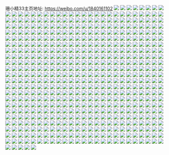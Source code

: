 珊小精33主页地址: https://weibo.com/u/1840161102 
![](https://wx4.sinaimg.cn/mw2000/6daea14ely1h9lmpxzzhcj22c0340e83.jpg) 
![](https://wx4.sinaimg.cn/mw2000/6daea14ely1h9lmq3049uj20mi0iq0zd.jpg) 
![](https://wx4.sinaimg.cn/mw2000/6daea14ely1h9krur4hxpj22c0340hdu.jpg) 
![](https://wx4.sinaimg.cn/mw2000/6daea14ely1h9krus3mm2j20tm0az0uv.jpg) 
![](https://wx4.sinaimg.cn/mw2000/6daea14ely1h9krurte8hj20wi0widok.jpg) 
![](https://wx4.sinaimg.cn/mw2000/6daea14ely1h9kqurxnwxj20sg0xw0ww.jpg) 
![](https://wx4.sinaimg.cn/mw2000/6daea14ely1h9kquspzgcj20ug0sg7bl.jpg) 
![](https://wx4.sinaimg.cn/mw2000/6daea14ely1h9jl9yco91j20r010ltfk.jpg) 
![](https://wx4.sinaimg.cn/mw2000/6daea14ely1h9jl9xtpacj22hv2x41ky.jpg) 
![](https://wx4.sinaimg.cn/mw2000/6daea14ely1h9jl9z4r73j20wg1j01i2.jpg) 
![](https://wx4.sinaimg.cn/mw2000/6daea14ely1h9hyoszaz8j23403407wn.jpg) 
![](https://wx4.sinaimg.cn/mw2000/6daea14ely1h9hyotz9zyj21qy2by7wh.jpg) 
![](https://wx4.sinaimg.cn/mw2000/6daea14ely1h9hyouz7mmj22bz2bzhdu.jpg) 
![](https://wx4.sinaimg.cn/mw2000/6daea14ely1h9hyow624vj22c4340x6p.jpg) 
![](https://wx4.sinaimg.cn/mw2000/6daea14ely1h9f3z15c0zj2190280kjl.jpg) 
![](https://wx4.sinaimg.cn/mw2000/6daea14ely1h9f3yzbordj21o0280u0x.jpg) 
![](https://wx4.sinaimg.cn/mw2000/6daea14ely1h9f3z3zdtmj20o113x7cb.jpg) 
![](https://wx4.sinaimg.cn/mw2000/6daea14ely1h9f3zkim0qj21t12dvx6q.jpg) 
![](https://wx4.sinaimg.cn/mw2000/6daea14ely1h9f41aozbrj20u00qm7lb.jpg) 
![](https://wx4.sinaimg.cn/mw2000/6daea14ely1h9f3zb494vj22lv35su0y.jpg) 
![](https://wx4.sinaimg.cn/mw2000/6daea14ely1h9f436lf55j22801nzx6p.jpg) 
![](https://wx4.sinaimg.cn/mw2000/6daea14ely1h9f411g8ogj21o11minpd.jpg) 
![](https://wx4.sinaimg.cn/mw2000/6daea14ely1h9f433l4u4j22c0340hdw.jpg) 
![](https://wx4.sinaimg.cn/mw2000/6daea14ely1h9f3z8wylej212v1oa4qp.jpg) 
![](https://wx4.sinaimg.cn/mw2000/6daea14ely1h9f3zi7ugjj21o02tz7wj.jpg) 
![](https://wx4.sinaimg.cn/mw2000/6daea14ely1h9f3z7ul54j21hb280e82.jpg) 
![](https://wx4.sinaimg.cn/mw2000/6daea14ely1h9f3z2fz3mj216h20aqv5.jpg) 
![](https://wx4.sinaimg.cn/mw2000/6daea14ely1h9f3zftbv0j21o02vl1kz.jpg) 
![](https://wx4.sinaimg.cn/mw2000/6daea14ely1h9f3z338snj219024ab29.jpg) 
![](https://wx4.sinaimg.cn/mw2000/6daea14ely1h9f3zd70cyj21o42o41ky.jpg) 
![](https://wx4.sinaimg.cn/mw2000/6daea14ely1h9f3z640vpj21o0280b2b.jpg) 
![](https://wx4.sinaimg.cn/mw2000/6daea14ely1h9f416yzqrj219025jx6p.jpg) 
![](https://wx4.sinaimg.cn/mw2000/6daea14ely1h9dj3a2fefj20mi0js786.jpg) 
![](https://wx4.sinaimg.cn/mw2000/6daea14ely1h9al5rbzbgj20qj1gzn0z.jpg) 
![](https://wx4.sinaimg.cn/mw2000/6daea14ely1h9ae49v5x9j20mi0myqap.jpg) 
![](https://wx4.sinaimg.cn/mw2000/6daea14ely1h9ae4d31cqj21vd2ddu0x.jpg) 
![](https://wx4.sinaimg.cn/mw2000/6daea14ely1h99g7npwffj20us0x679u.jpg) 
![](https://wx4.sinaimg.cn/mw2000/6daea14ely1h99fb1gux6j20u013h407.jpg) 
![](https://wx4.sinaimg.cn/mw2000/6daea14ely1h972bjtp7gj21df0vqai3.jpg) 
![](https://wx4.sinaimg.cn/mw2000/6daea14ely1h972bjhfs6j20mi0rg7b2.jpg) 
![](https://wx4.sinaimg.cn/mw2000/6daea14ely1h95zj7j95vj20s10nj482.jpg) 
![](https://wx4.sinaimg.cn/mw2000/6daea14ely1h95zjgi5rjj20pw0fhjux.jpg) 
![](https://wx4.sinaimg.cn/mw2000/6daea14ely1h95zjflzevj22c01sl1ky.jpg) 
![](https://wx4.sinaimg.cn/mw2000/6daea14ely1h95zj6h6b9j20s212ddtg.jpg) 
![](https://wx4.sinaimg.cn/mw2000/6daea14ely1h95zjbvfnej20wi1ycb2a.jpg) 
![](https://wx4.sinaimg.cn/mw2000/6daea14ely1h95zj76oi0j20rz1414a3.jpg) 
![](https://wx4.sinaimg.cn/mw2000/6daea14ely1h95zj5vkjnj22bz30tqv6.jpg) 
![](https://wx4.sinaimg.cn/mw2000/6daea14ely1h95zj4h1r4j22bw2h5kjm.jpg) 
![](https://wx4.sinaimg.cn/mw2000/6daea14ely1h95zj3832oj22c0340b2a.jpg) 
![](https://wx4.sinaimg.cn/mw2000/6daea14ely1h95zj1rr61j22by2gqnpe.jpg) 
![](https://wx4.sinaimg.cn/mw2000/6daea14ely1h95zj7wmgwj20wi0nqwll.jpg) 
![](https://wx4.sinaimg.cn/mw2000/6daea14ely1h95zj6uumhj20rl0ph0yo.jpg) 
![](https://wx4.sinaimg.cn/mw2000/6daea14ely1h95zj8ewhhj20wi0nbjzp.jpg) 
![](https://wx4.sinaimg.cn/mw2000/6daea14ely1h95w4jc2rhj20mi0u0wgt.jpg) 
![](https://wx4.sinaimg.cn/mw2000/6daea14ely1h95o3058upj20nr128qb6.jpg) 
![](https://wx4.sinaimg.cn/mw2000/6daea14ely1h95o3aprxij2340340x6r.jpg) 
![](https://wx4.sinaimg.cn/mw2000/6daea14ely1h95o32wmlmj22562xpx6p.jpg) 
![](https://wx4.sinaimg.cn/mw2000/6daea14ely1h95o3203cnj20j50ywgsh.jpg) 
![](https://wx4.sinaimg.cn/mw2000/6daea14ely1h95o348bjzj21sc2dsnpe.jpg) 
![](https://wx4.sinaimg.cn/mw2000/6daea14ely1h95o3hhn9bj22c02r4kjo.jpg) 
![](https://wx4.sinaimg.cn/mw2000/6daea14ely1h94vjenejej21nz280qv7.jpg) 
![](https://wx4.sinaimg.cn/mw2000/6daea14ely1h94vk37qzoj22bz2nqkjm.jpg) 
![](https://wx4.sinaimg.cn/mw2000/6daea14ely1h94voe1he3j21i51wtqv5.jpg) 
![](https://wx4.sinaimg.cn/mw2000/6daea14ely1h94vk20dn6j21nz1nie82.jpg) 
![](https://wx4.sinaimg.cn/mw2000/6daea14ely1h94vjlmpcbj21922801ky.jpg) 
![](https://wx4.sinaimg.cn/mw2000/6daea14ely1h94vmlqsqxj21ke26zu0x.jpg) 
![](https://wx4.sinaimg.cn/mw2000/6daea14ely1h94vjjd30wj21922807wi.jpg) 
![](https://wx4.sinaimg.cn/mw2000/6daea14ely1h94vj8v2efj21nz280npd.jpg) 
![](https://wx4.sinaimg.cn/mw2000/6daea14ely1h94vjgya5mj21nz280u0x.jpg) 
![](https://wx4.sinaimg.cn/mw2000/6daea14ely1h94vjwczlrj21nz280hdu.jpg) 
![](https://wx4.sinaimg.cn/mw2000/6daea14ely1h94vjt6nzyj21nq1nnu0x.jpg) 
![](https://wx4.sinaimg.cn/mw2000/6daea14ely1h94vjqkh9kj21nz280hdt.jpg) 
![](https://wx4.sinaimg.cn/mw2000/6daea14ely1h94vjyx0dxj21py1mnhdt.jpg) 
![](https://wx4.sinaimg.cn/mw2000/6daea14ely1h94t7h5h8aj22c03407wi.jpg) 
![](https://wx4.sinaimg.cn/mw2000/6daea14ely1h94t7fyr73j22c0340qv6.jpg) 
![](https://wx4.sinaimg.cn/mw2000/6daea14ely1h93rjpucdoj20mi0l6460.jpg) 
![](https://wx4.sinaimg.cn/mw2000/6daea14ely1h91ef5uascj20wi1ycn2x.jpg) 
![](https://wx4.sinaimg.cn/mw2000/6daea14ely1h8zimjblu7j22f42fwb2a.jpg) 
![](https://wx4.sinaimg.cn/mw2000/6daea14ely1h8wdhnp9lwj2280192kjl.jpg) 
![](https://wx4.sinaimg.cn/mw2000/6daea14ely1h8twp2auhnj22c0340kjn.jpg) 
![](https://wx4.sinaimg.cn/mw2000/6daea14ely1h8qy4whdauj21931o5b0j.jpg) 
![](https://wx4.sinaimg.cn/mw2000/6daea14ely1h8qy4ys5m0j21ev1mb1kx.jpg) 
![](https://wx4.sinaimg.cn/mw2000/6daea14ely1h8qy4txxwfj21kl1wt1kg.jpg) 
![](https://wx4.sinaimg.cn/mw2000/6daea14ely1h8qy4sspzyj22dc2ovkjo.jpg) 
![](https://wx4.sinaimg.cn/mw2000/6daea14ely1h8pwge9261j2280192x6p.jpg) 
![](https://wx4.sinaimg.cn/mw2000/6daea14ely1h8pwgfbe8wj21uq2s94qq.jpg) 
![](https://wx4.sinaimg.cn/mw2000/6daea14ely1h8pwgg4oewj22bz2j17wi.jpg) 
![](https://wx4.sinaimg.cn/mw2000/6daea14ely1h8pwgccwauj22bz2wn7wi.jpg) 
![](https://wx4.sinaimg.cn/mw2000/6daea14ely1h8poaz88mfj2192209hdt.jpg) 
![](https://wx4.sinaimg.cn/mw2000/6daea14ely1h8pob1j4csj2280192kjl.jpg) 
![](https://wx4.sinaimg.cn/mw2000/6daea14ely1h8pob4400tj2280192npd.jpg) 
![](https://wx4.sinaimg.cn/mw2000/6daea14ely1h8olhh1r4uj20wi1yctvx.jpg) 
![](https://wx4.sinaimg.cn/mw2000/6daea14ely1h8nd3ie7ypj2340340b2c.jpg) 
![](https://wx4.sinaimg.cn/mw2000/6daea14ely1h8nd3jruehj22u635skjn.jpg) 
![](https://wx4.sinaimg.cn/mw2000/6daea14ely1h8nd3j3cmsj2154154nmt.jpg) 
![](https://wx4.sinaimg.cn/mw2000/6daea14ely1h8nd3hdpxij21h72804qq.jpg) 
![](https://wx4.sinaimg.cn/mw2000/6daea14ely1h8kraqlg54j20mi0mojuy.jpg) 
![](https://wx4.sinaimg.cn/mw2000/6daea14ely1h8kle12qc5j20v911paom.jpg) 
![](https://wx4.sinaimg.cn/mw2000/6daea14ely1h8ifkmny9cj20f00qomz8.jpg) 
![](https://wx4.sinaimg.cn/mw2000/6daea14ely1h8iexzt471j2192280qv5.jpg) 
![](https://wx4.sinaimg.cn/mw2000/6daea14ely1h8iey26eggj20tu0ua439.jpg) 
![](https://wx4.sinaimg.cn/mw2000/6daea14ely1h8gh6erjkrj218g0jztfm.jpg) 
![](https://wx4.sinaimg.cn/mw2000/6daea14ely1h8fcgf5r4yj20u01sxtf2.jpg) 
![](https://wx4.sinaimg.cn/mw2000/6daea14ely1h8eri97vgqj213u0tuaik.jpg) 
![](https://wx4.sinaimg.cn/mw2000/6daea14ely1h8aqemcgvoj20ly12udoh.jpg) 
![](https://wx4.sinaimg.cn/mw2000/6daea14ely1h8af1dhk6aj22b232tqv8.jpg) 
![](https://wx4.sinaimg.cn/mw2000/6daea14ely1h89dljlxcdj2192280kjl.jpg) 
![](https://wx4.sinaimg.cn/mw2000/6daea14ely1h89dlg7fc2j21s035s1l0.jpg) 
![](https://wx4.sinaimg.cn/mw2000/6daea14ely1h89dmoj9klj20u01h816r.jpg) 
![](https://wx4.sinaimg.cn/mw2000/6daea14ely1h885jhuvm7j20mi0u00wn.jpg) 
![](https://wx4.sinaimg.cn/mw2000/6daea14ely1h885jvelvpj20kf0kjwgk.jpg) 
![](https://wx4.sinaimg.cn/mw2000/6daea14ely1h872nvsbptj20wi1ycto8.jpg) 
![](https://wx4.sinaimg.cn/mw2000/6daea14ely1h83rlhn56xj20wi17jq8w.jpg) 
![](https://wx4.sinaimg.cn/mw2000/6daea14ely1h82iveth72j21400min5a.jpg) 
![](https://wx4.sinaimg.cn/mw2000/6daea14ely1h82addvgh4j20np181jyt.jpg) 
![](https://wx4.sinaimg.cn/mw2000/6daea14ely1h82ad8mcd6j20os17g10k.jpg) 
![](https://wx4.sinaimg.cn/mw2000/6daea14ely1h82adfr4ygj20o417en4r.jpg) 
![](https://wx4.sinaimg.cn/mw2000/6daea14ely1h82ado3u5gj20nz17oqaw.jpg) 
![](https://wx4.sinaimg.cn/mw2000/6daea14ely1h7y3cctjldj20rb0rb0te.jpg) 
![](https://wx4.sinaimg.cn/mw2000/6daea14ely1h7y3cf2epdj20wc0wc0t7.jpg) 
![](https://wx4.sinaimg.cn/mw2000/6daea14ely1h7y3ccnkp3j20u00u03yk.jpg) 
![](https://wx4.sinaimg.cn/mw2000/6daea14ely1h7vrq36y12j21ez1i61kx.jpg) 
![](https://wx4.sinaimg.cn/mw2000/6daea14ely1h7vrq3gbk4j20zg1bagrm.jpg) 
![](https://wx4.sinaimg.cn/mw2000/6daea14ely1h7vrps97glj22c0340nph.jpg) 
![](https://wx4.sinaimg.cn/mw2000/6daea14ely1h7vrpuur28j22c02xj4qt.jpg) 
![](https://wx4.sinaimg.cn/mw2000/6daea14ely1h7vrpwb8b5j22c03404qs.jpg) 
![](https://wx4.sinaimg.cn/mw2000/6daea14ely1h7vrpxl19jj20xm135b29.jpg) 
![](https://wx4.sinaimg.cn/mw2000/6daea14ely1h7vrpyded0j233t33thdu.jpg) 
![](https://wx4.sinaimg.cn/mw2000/6daea14ely1h7vrpqoj4pj22c0340npe.jpg) 
![](https://wx4.sinaimg.cn/mw2000/6daea14ely1h7vrq0kto0j2280192npd.jpg) 
![](https://wx4.sinaimg.cn/mw2000/6daea14ely1h7vrq1jovoj2280192kjl.jpg) 
![](https://wx4.sinaimg.cn/mw2000/6daea14ely1h7vrq2oeyrj2280192kjl.jpg) 
![](https://wx4.sinaimg.cn/mw2000/6daea14ely1h7tgl86t98j20mu0mugu3.jpg) 
![](https://wx4.sinaimg.cn/mw2000/6daea14ely1h7tgloqd8zj20mi0r9jw1.jpg) 
![](https://wx4.sinaimg.cn/mw2000/6daea14ely1h7tgmtm0a4j20pc191n4t.jpg) 
![](https://wx4.sinaimg.cn/mw2000/6daea14ely1h7tgl9je5qj22tv2c0u0y.jpg) 
![](https://wx4.sinaimg.cn/mw2000/6daea14ely1h7tgl72t5zj22c020se82.jpg) 
![](https://wx4.sinaimg.cn/mw2000/6daea14ely1h7tglb3vokj22c02m87wj.jpg) 
![](https://wx4.sinaimg.cn/mw2000/6daea14ely1h7s003k3pqj20u00s6guv.jpg) 
![](https://wx4.sinaimg.cn/mw2000/6daea14ely1h7qv4ml2ncj20op187gx2.jpg) 
![](https://wx4.sinaimg.cn/mw2000/6daea14ely1h7qv4o3wp9j20nx181n9a.jpg) 
![](https://wx4.sinaimg.cn/mw2000/6daea14ely1h7qv4ppjyej20ol17zk5v.jpg) 
![](https://wx4.sinaimg.cn/mw2000/6daea14ely1h7qv4qxrjij20nz17sakj.jpg) 
![](https://wx4.sinaimg.cn/mw2000/6daea14ely1h7qko9rrauj20u00ibt9b.jpg) 
![](https://wx4.sinaimg.cn/mw2000/6daea14ely1h7ood9jl4ej236c36cb2f.jpg) 
![](https://wx4.sinaimg.cn/mw2000/6daea14ely1h7oodh02yhj21o22yokjn.jpg) 
![](https://wx4.sinaimg.cn/mw2000/6daea14ely1h7ooddmqwbj21ni36cx6t.jpg) 
![](https://wx4.sinaimg.cn/mw2000/6daea14ely1h7oodxu675j22c02c2qv7.jpg) 
![](https://wx4.sinaimg.cn/mw2000/6daea14ely1h7oodynx22j20pg0tw4qp.jpg) 
![](https://wx4.sinaimg.cn/mw2000/6daea14ely1h7oodk5piaj22c0340qv7.jpg) 
![](https://wx4.sinaimg.cn/mw2000/6daea14ely1h7oodoqjqfj21hw36cx6q.jpg) 
![](https://wx4.sinaimg.cn/mw2000/6daea14ely1h7oodwb59cj22c0340hdv.jpg) 
![](https://wx4.sinaimg.cn/mw2000/6daea14ely1h7oods7r2uj21nd2mo4qt.jpg) 
![](https://wx4.sinaimg.cn/mw2000/6daea14ely1h7oodtalc5j20wi1b27wh.jpg) 
![](https://wx4.sinaimg.cn/mw2000/6daea14ely1h7ooctcwlyj21o22yohdv.jpg) 
![](https://wx4.sinaimg.cn/mw2000/6daea14ely1h7ooctu3fnj21ii1uj4h1.jpg) 
![](https://wx4.sinaimg.cn/mw2000/6daea14ely1h7ood4dli0j22bz33yu0y.jpg) 
![](https://wx4.sinaimg.cn/mw2000/6daea14ely1h7ooe6fuhqj21sh36cx6r.jpg) 
![](https://wx4.sinaimg.cn/mw2000/6daea14ely1h7oocvyu7pj21xg2dyqv5.jpg) 
![](https://wx4.sinaimg.cn/mw2000/6daea14ely1h7ood0mzt7j21o02qiu0y.jpg) 
![](https://wx4.sinaimg.cn/mw2000/6daea14ely1h7oocxp2d0j21ts2iuhdt.jpg) 
![](https://wx4.sinaimg.cn/mw2000/6daea14ely1h7mk7w19b8j22c0340npg.jpg) 
![](https://wx4.sinaimg.cn/mw2000/6daea14ely1h7mkak8vxfj22c0340hdw.jpg) 
![](https://wx4.sinaimg.cn/mw2000/6daea14ely1h7mkaw6dg1j22c0340e84.jpg) 
![](https://wx4.sinaimg.cn/mw2000/6daea14ely1h7mkaxt0wwj20oz11wdqv.jpg) 
![](https://wx4.sinaimg.cn/mw2000/6daea14ely1h7mkb0q6frj20wi17hnfn.jpg) 
![](https://wx4.sinaimg.cn/mw2000/6daea14ely1h7mk9tzragj236c244u13.jpg) 
![](https://wx4.sinaimg.cn/mw2000/6daea14ely1h7mkbkhrcvj22yo21me83.jpg) 
![](https://wx4.sinaimg.cn/mw2000/6daea14ely1h7mk9anhifj22802m67wm.jpg) 
![](https://wx4.sinaimg.cn/mw2000/6daea14ely1h7mkciqlwuj22802yohdw.jpg) 
![](https://wx4.sinaimg.cn/mw2000/6daea14ely1h7mk8snblej22802yoqv8.jpg) 
![](https://wx4.sinaimg.cn/mw2000/6daea14ely1h7mkdkcglwj22yo280b2c.jpg) 
![](https://wx4.sinaimg.cn/mw2000/6daea14ely1h7mket3j1yj22802yo1l1.jpg) 
![](https://wx4.sinaimg.cn/mw2000/6daea14ely1h7l68mgl2uj23402c0u10.jpg) 
![](https://wx4.sinaimg.cn/mw2000/6daea14ely1h7l67ljmnmj20wi0o6jvu.jpg) 
![](https://wx4.sinaimg.cn/mw2000/6daea14ely1h7l67hwn9bj2340340u0z.jpg) 
![](https://wx4.sinaimg.cn/mw2000/6daea14ely1h7l67kqpn5j22c0340kjm.jpg) 
![](https://wx4.sinaimg.cn/mw2000/6daea14ely1h7l68ppchaj20mk0krjrr.jpg) 
![](https://wx4.sinaimg.cn/mw2000/6daea14ely1h7kpg8gwnuj20u011nwhy.jpg) 
![](https://wx4.sinaimg.cn/mw2000/6daea14ely1h7fj5qbtnwj22c0340kjm.jpg) 
![](https://wx4.sinaimg.cn/mw2000/6daea14ely1h7dthhbqnvj21300tumyy.jpg) 
![](https://wx4.sinaimg.cn/mw2000/6daea14ely1h78so4imfgj21hc0u00us.jpg) 
![](https://wx4.sinaimg.cn/mw2000/6daea14ely1h73sy2ujyzj20ow17dwla.jpg) 
![](https://wx4.sinaimg.cn/mw2000/6daea14ely1h73sy65rt5j22uc28yqv7.jpg) 
![](https://wx4.sinaimg.cn/mw2000/6daea14ely1h73sy2c0egj20o116a3yr.jpg) 
![](https://wx4.sinaimg.cn/mw2000/6daea14ely1h6xyq1n9zqj224a36chdw.jpg) 
![](https://wx4.sinaimg.cn/mw2000/6daea14ely1h6xypm7plbj20uv0y4qv5.jpg) 
![](https://wx4.sinaimg.cn/mw2000/6daea14ely1h6xypfqfs8j228s2pv1l0.jpg) 
![](https://wx4.sinaimg.cn/mw2000/6daea14ely1h6xypj9qm8j21gf1fvhdu.jpg) 
![](https://wx4.sinaimg.cn/mw2000/6daea14ely1h6xyphwgezj22c02c0u13.jpg) 
![](https://wx4.sinaimg.cn/mw2000/6daea14ely1h6xypl7uvtj22c03401l3.jpg) 
![](https://wx4.sinaimg.cn/mw2000/6daea14ely1h6xypq744nj22bx2we4qs.jpg) 
![](https://wx4.sinaimg.cn/mw2000/6daea14ely1h6xypovv7yj22bz36ctv3.jpg) 
![](https://wx4.sinaimg.cn/mw2000/6daea14ely1h6xypn1r50j226m2wuu0y.jpg) 
![](https://wx4.sinaimg.cn/mw2000/6daea14ely1h6xypt7vegj22c0340x6r.jpg) 
![](https://wx4.sinaimg.cn/mw2000/6daea14ely1h6xyprreu0j22c030fdra.jpg) 
![](https://wx4.sinaimg.cn/mw2000/6daea14ely1h6xypuple8j22bv2lznpf.jpg) 
![](https://wx4.sinaimg.cn/mw2000/6daea14ely1h6xypwdihfj226k2vz1kx.jpg) 
![](https://wx4.sinaimg.cn/mw2000/6daea14ely1h6vuc2ffkqj22i630udwd.jpg) 
![](https://wx4.sinaimg.cn/mw2000/6daea14ely1h6oda7n3fej21b61b64qq.jpg) 
![](https://wx4.sinaimg.cn/mw2000/6daea14ely1h6od9z3llqj20sg0li11y.jpg) 
![](https://wx4.sinaimg.cn/mw2000/6daea14ely1h6od9y23j0j22ke27zqok.jpg) 
![](https://wx4.sinaimg.cn/mw2000/6daea14ely1h6oda4o7ttj22c02ma1kz.jpg) 
![](https://wx4.sinaimg.cn/mw2000/6daea14ely1h6oda8z7qlj20p60p6gpw.jpg) 
![](https://wx4.sinaimg.cn/mw2000/6daea14ely1h6od9ok2s0j21o024aqm7.jpg) 
![](https://wx4.sinaimg.cn/mw2000/6daea14ely1h6od9ilapaj21o02yob2c.jpg) 
![](https://wx4.sinaimg.cn/mw2000/6daea14ely1h6od9usxh8j20v51g1go8.jpg) 
![](https://wx4.sinaimg.cn/mw2000/6daea14ely1h6od9tal5uj21ma26mal5.jpg) 
![](https://wx4.sinaimg.cn/mw2000/6daea14ely1h6ntxkrw07j20u60ykdok.jpg) 
![](https://wx4.sinaimg.cn/mw2000/6daea14ely1h6ntxive1wj20tq0rf0yw.jpg) 
![](https://wx4.sinaimg.cn/mw2000/6daea14ely1h6ntxj5fluj20z1121k0k.jpg) 
![](https://wx4.sinaimg.cn/mw2000/6daea14ely1h6ntxuwseoj20tu13u75g.jpg) 
![](https://wx4.sinaimg.cn/mw2000/6daea14ely1h6mou23siij21710xtwtf.jpg) 
![](https://wx4.sinaimg.cn/mw2000/6daea14ely1h6mou3cgz5j231q1t34qq.jpg) 
![](https://wx4.sinaimg.cn/mw2000/6daea14ely1h6mou6gu80j22c02s8qv6.jpg) 
![](https://wx4.sinaimg.cn/mw2000/6daea14ely1h6lk93p47rj22c03404jy.jpg) 
![](https://wx4.sinaimg.cn/mw2000/6daea14ely1h6lk8sz0kpj20wi0jn76h.jpg) 
![](https://wx4.sinaimg.cn/mw2000/6daea14ely1h6lk8yrdzoj22842s04dt.jpg) 
![](https://wx4.sinaimg.cn/mw2000/6daea14ely1h6k9pdv0s3j20om0r5wkj.jpg) 
![](https://wx4.sinaimg.cn/mw2000/6daea14ely1h6k9pdib45j21nj1xxgqa.jpg) 
![](https://wx4.sinaimg.cn/mw2000/6daea14ely1h6graxsx2jj224r2zu1jy.jpg) 
![](https://wx4.sinaimg.cn/mw2000/6daea14ely1h6grabygcsj22ox27nkjn.jpg) 
![](https://wx4.sinaimg.cn/mw2000/6daea14ely1h6gradgwloj229c2rlqv5.jpg) 
![](https://wx4.sinaimg.cn/mw2000/6daea14ely1h6grahp7uqj20wi1mgk40.jpg) 
![](https://wx4.sinaimg.cn/mw2000/6daea14ely1h6el6i4yrqj21n72ftdla.jpg) 
![](https://wx4.sinaimg.cn/mw2000/6daea14ely1h6el6akpxaj22yo1o07wi.jpg) 
![](https://wx4.sinaimg.cn/mw2000/6daea14ely1h6el6m7j3hj21o02yowlr.jpg) 
![](https://wx4.sinaimg.cn/mw2000/6daea14ely1h6el63v6ddj21o02p5e82.jpg) 
![](https://wx4.sinaimg.cn/mw2000/6daea14ely1h6el65offjj215o1ktnpd.jpg) 
![](https://wx4.sinaimg.cn/mw2000/6daea14ely1h6el66h3tpj21o02fagww.jpg) 
![](https://wx4.sinaimg.cn/mw2000/6daea14ely1h6el6fx1zzj22yo1o0npe.jpg) 
![](https://wx4.sinaimg.cn/mw2000/6daea14ely1h6dzurb87zj20wi1yctbp.jpg) 
![](https://wx4.sinaimg.cn/mw2000/6daea14ely1h6bodn3m7xj20wi0c2wex.jpg) 
![](https://wx4.sinaimg.cn/mw2000/6daea14ely1h69ji6xg6zj20mi0u0aay.jpg) 
![](https://wx4.sinaimg.cn/mw2000/6daea14ely1h63okjp9prj23182qyh7x.jpg) 
![](https://wx4.sinaimg.cn/mw2000/6daea14ely1h60mwg7oivj212g1z6qv5.jpg) 
![](https://wx4.sinaimg.cn/mw2000/6daea14ely1h60mw9sblvj21xd1v1npe.jpg) 
![](https://wx4.sinaimg.cn/mw2000/6daea14ely1h60mwhy0fdj214a1zk7jx.jpg) 
![](https://wx4.sinaimg.cn/mw2000/6daea14ely1h60mwdjibwj21zk1hn7wk.jpg) 
![](https://wx4.sinaimg.cn/mw2000/6daea14ely1h60mwj3i5xj22tr1see82.jpg) 
![](https://wx4.sinaimg.cn/mw2000/6daea14ely1h60mw6prbdj21hs18gdkc.jpg) 
![](https://wx4.sinaimg.cn/mw2000/6daea14ely1h5yejnsp9kj20wi0cfabu.jpg) 
![](https://wx4.sinaimg.cn/mw2000/6daea14ely1h5ybd8rwgsj22c0340qjh.jpg) 
![](https://wx4.sinaimg.cn/mw2000/6daea14ely1h5ybd5v7gcj212e0z7tdm.jpg) 
![](https://wx4.sinaimg.cn/mw2000/6daea14ely1h5ybd51xmtj22kg1xcx6r.jpg) 
![](https://wx4.sinaimg.cn/mw2000/6daea14ely1h5ybd1sxgzj22c02bv7wk.jpg) 
![](https://wx4.sinaimg.cn/mw2000/6daea14ely1h5utsi23l6j20mi0u0gn2.jpg) 
![](https://wx4.sinaimg.cn/mw2000/6daea14ely1h5utsh7qr8j22c0340hdv.jpg) 
![](https://wx4.sinaimg.cn/mw2000/6daea14ely1h5p3fvi84qj22yo1o0e84.jpg) 
![](https://wx4.sinaimg.cn/mw2000/6daea14ely1h5p3flovjjj22c02iwkjn.jpg) 
![](https://wx4.sinaimg.cn/mw2000/6daea14ely1h5p3fxmwz5j20wi0k11kx.jpg) 
![](https://wx4.sinaimg.cn/mw2000/6daea14ely1h5p3fhnrq0j23402c0hdw.jpg) 
![](https://wx4.sinaimg.cn/mw2000/6daea14ely1h5et2xy8hhj22yo1o04qr.jpg) 
![](https://wx4.sinaimg.cn/mw2000/6daea14ely1h5dmvnqutdj22c0340qv7.jpg) 
![](https://wx4.sinaimg.cn/mw2000/6daea14ely1h5dmuwczn1j20uq121k32.jpg) 
![](https://wx4.sinaimg.cn/mw2000/6daea14ely1h5dmvfdfilj22c02e34qr.jpg) 
![](https://wx4.sinaimg.cn/mw2000/6daea14ely1h5dmxzxhimj22992oc4qr.jpg) 
![](https://wx4.sinaimg.cn/mw2000/6daea14ely1h5dmv9820pj20v51cf4mg.jpg) 
![](https://wx4.sinaimg.cn/mw2000/6daea14ely1h5dmxo1stoj227m25mx6r.jpg) 
![](https://wx4.sinaimg.cn/mw2000/6daea14ely1h5dmx129i5j22c02f61l1.jpg) 
![](https://wx4.sinaimg.cn/mw2000/6daea14ely1h5dmy99g41j227m239e82.jpg) 
![](https://wx4.sinaimg.cn/mw2000/6daea14ely1h5dmuvnvahj229s2031ky.jpg) 
![](https://wx4.sinaimg.cn/mw2000/6daea14ely1h5dmw6mm44j22c03404qt.jpg) 
![](https://wx4.sinaimg.cn/mw2000/6daea14ely1h5dmv79tpej22c0340kjq.jpg) 
![](https://wx4.sinaimg.cn/mw2000/6daea14ely1h5dmranh9oj22c02yee85.jpg) 
![](https://wx4.sinaimg.cn/mw2000/6daea14ely1h5dmrxk69fj22c0340qv7.jpg) 
![](https://wx4.sinaimg.cn/mw2000/6daea14ely1h5dmrj68gbj22c0340hdv.jpg) 
![](https://wx4.sinaimg.cn/mw2000/6daea14ely1h5dmrqw83wj228f2h6kjn.jpg) 
![](https://wx4.sinaimg.cn/mw2000/6daea14ely1h5dmrganbsj228x23enpf.jpg) 
![](https://wx4.sinaimg.cn/mw2000/6daea14ely1h5dmsb2zooj233z2gjx6r.jpg) 
![](https://wx4.sinaimg.cn/mw2000/6daea14ely1h5dmr1nke2j22c0340kjm.jpg) 
![](https://wx4.sinaimg.cn/mw2000/6daea14ely1h5dms5z4x0j22c0340e85.jpg) 
![](https://wx4.sinaimg.cn/mw2000/6daea14ely1h5dms8gdbqj215o1aw1kx.jpg) 
![](https://wx4.sinaimg.cn/mw2000/6daea14ely1h5c2zt1blkj20u00xmdkh.jpg) 
![](https://wx4.sinaimg.cn/mw2000/6daea14ely1h5c305rrlpj215o1qiu0x.jpg) 
![](https://wx4.sinaimg.cn/mw2000/6daea14ely1h53z4mg98hj20lt15fwt7.jpg) 
![](https://wx4.sinaimg.cn/mw2000/6daea14ely1h53z4ysy1mj20mi0u0gpw.jpg) 
![](https://wx4.sinaimg.cn/mw2000/6daea14ely1h52smtclmej2340340u0y.jpg) 
![](https://wx4.sinaimg.cn/mw2000/6daea14ely1h50x6a2tuhj21cw1sr1ht.jpg) 
![](https://wx4.sinaimg.cn/mw2000/6daea14ely1h50x6cahnfj21j01z07wh.jpg) 
![](https://wx4.sinaimg.cn/mw2000/6daea14ely1h50x6eqom5j222b28n1ky.jpg) 
![](https://wx4.sinaimg.cn/mw2000/6daea14ely1h50x6ozhuvj22st32ohdu.jpg) 
![](https://wx4.sinaimg.cn/mw2000/6daea14ely1h50x6gdrk5j22662tkqv5.jpg) 
![](https://wx4.sinaimg.cn/mw2000/6daea14ely1h50x6xsax1j22lr3h07wl.jpg) 
![](https://wx4.sinaimg.cn/mw2000/6daea14ely1h50x7bhbxgj22c0340x6p.jpg) 
![](https://wx4.sinaimg.cn/mw2000/6daea14ely1h50x74hkq3j22c02m4hdu.jpg) 
![](https://wx4.sinaimg.cn/mw2000/6daea14ely1h50x6hn0n7j20v21024n5.jpg) 
![](https://wx4.sinaimg.cn/mw2000/6daea14ely1h50nptdzqxj22c02tv7wj.jpg) 
![](https://wx4.sinaimg.cn/mw2000/6daea14ely1h50npub9woj20wi17cqud.jpg) 
![](https://wx4.sinaimg.cn/mw2000/6daea14ely1h50npuxwfej20nh101wuy.jpg) 
![](https://wx4.sinaimg.cn/mw2000/6daea14ely1h50npvdtzmj20sg0rxqgy.jpg) 
![](https://wx4.sinaimg.cn/mw2000/6daea14ely1h4zks0sri0j216q0w3h5m.jpg) 
![](https://wx4.sinaimg.cn/mw2000/6daea14ely1h4zks2bsmgj21nx19u4qp.jpg) 
![](https://wx4.sinaimg.cn/mw2000/6daea14ely1h4zkryz8s3j21hn0yf7ly.jpg) 
![](https://wx4.sinaimg.cn/mw2000/6daea14ely1h4zkrztrrfj20wi0uk48m.jpg) 
![](https://wx4.sinaimg.cn/mw2000/6daea14ely1h4zks3r95zj21hn18k4qp.jpg) 
![](https://wx4.sinaimg.cn/mw2000/6daea14ely1h4zks53ly0j21id1321kx.jpg) 
![](https://wx4.sinaimg.cn/mw2000/6daea14ely1h4zf2ad1ztj220o2adqv6.jpg) 
![](https://wx4.sinaimg.cn/mw2000/6daea14ely1h4zf27rtw6j21nq2mpb2a.jpg) 
![](https://wx4.sinaimg.cn/mw2000/6daea14ely1h4yf7i06ezj218w1bh1kx.jpg) 
![](https://wx4.sinaimg.cn/mw2000/6daea14ely1h4yf7cz0x7j21hn1yl4qq.jpg) 
![](https://wx4.sinaimg.cn/mw2000/6daea14ely1h4yf7kg9cbj21ce1ezqpi.jpg) 
![](https://wx4.sinaimg.cn/mw2000/6daea14ely1h4yf7ew9xnj21gh0x31kx.jpg) 
![](https://wx4.sinaimg.cn/mw2000/6daea14ely1h4yf7jpcqnj21hn1zkkjl.jpg) 
![](https://wx4.sinaimg.cn/mw2000/6daea14ely1h4yf7g3iq1j21hn1zku0x.jpg) 
![](https://wx4.sinaimg.cn/mw2000/6daea14ely1h4yf7hg8s5j216f3a2x6p.jpg) 
![](https://wx4.sinaimg.cn/mw2000/6daea14ely1h4yf7gvilbj20z20p6k48.jpg) 
![](https://wx4.sinaimg.cn/mw2000/6daea14ely1h4yf7iia8mj21hn124x2e.jpg) 
![](https://wx4.sinaimg.cn/mw2000/6daea14ely1h4yf7muamlj22ia340npe.jpg) 
![](https://wx4.sinaimg.cn/mw2000/6daea14ely1h4yf7iqc92j20q30ij77r.jpg) 
![](https://wx4.sinaimg.cn/mw2000/6daea14ely1h4yf7rb1hbj21hn1yl7wi.jpg) 
![](https://wx4.sinaimg.cn/mw2000/6daea14ely1h4yf7l7y6cj21eh174hbd.jpg) 
![](https://wx4.sinaimg.cn/mw2000/6daea14ely1h4yf7pynzjj22233401l0.jpg) 
![](https://wx4.sinaimg.cn/mw2000/6daea14ely1h4yf3h4ziqj22c0340hdw.jpg) 
![](https://wx4.sinaimg.cn/mw2000/6daea14ely1h4yf3if5u8j23402c0kjo.jpg) 
![](https://wx4.sinaimg.cn/mw2000/6daea14ely1h4yf3jhkofj23402c0hdu.jpg) 
![](https://wx4.sinaimg.cn/mw2000/6daea14ely1h4yf3dzbjqj21hn1ho4fm.jpg) 
![](https://wx4.sinaimg.cn/mw2000/6daea14ely1h4yf3g3idyj20v50oiwoc.jpg) 
![](https://wx4.sinaimg.cn/mw2000/6daea14ely1h4yf3p7v81j212s1jm1kx.jpg) 
![](https://wx4.sinaimg.cn/mw2000/6daea14ely1h4yf3kv82mj2340278kjo.jpg) 
![](https://wx4.sinaimg.cn/mw2000/6daea14ely1h4yf3mjxrkj214a1mxe81.jpg) 
![](https://wx4.sinaimg.cn/mw2000/6daea14ely1h4yf3frfrvj21kl1494kz.jpg) 
![](https://wx4.sinaimg.cn/mw2000/6daea14ely1h4yf3o7ylvj21u81u87wj.jpg) 
![](https://wx4.sinaimg.cn/mw2000/6daea14ely1h4yf3q0pbmj21mc10ee4b.jpg) 
![](https://wx4.sinaimg.cn/mw2000/6daea14ely1h4x3vf2p46j213u0tuqeg.jpg) 
![](https://wx4.sinaimg.cn/mw2000/6daea14ely1h4wuptm3ugj217y1cg18y.jpg) 
![](https://wx4.sinaimg.cn/mw2000/6daea14ely1h4w7j0furoj20mi0rr43s.jpg) 
![](https://wx4.sinaimg.cn/mw2000/6daea14ely1h4v1fe23lgj20uw1drqmn.jpg) 
![](https://wx4.sinaimg.cn/mw2000/6daea14ely1h4v1ezabx3j23h03h0aw2.jpg) 
![](https://wx4.sinaimg.cn/mw2000/6daea14ely1h4v1f6qih5j22c0340e82.jpg) 
![](https://wx4.sinaimg.cn/mw2000/6daea14ely1h4v1fbi1coj220y2t3kjn.jpg) 
![](https://wx4.sinaimg.cn/mw2000/6daea14ely1h4v1f5gk5yj21du2ieqv7.jpg) 
![](https://wx4.sinaimg.cn/mw2000/6daea14ely1h4v1f80tntj21x41x4x6p.jpg) 
![](https://wx4.sinaimg.cn/mw2000/6daea14ely1h4twb7r9hqj20mi0msjub.jpg) 
![](https://wx4.sinaimg.cn/mw2000/6daea14ely1h4tjubb5cqj213s1vwkjl.jpg) 
![](https://wx4.sinaimg.cn/mw2000/6daea14ely1h4tju6h5tgj21so174hdt.jpg) 
![](https://wx4.sinaimg.cn/mw2000/6daea14ely1h4tju89y3qj21ho1wjhdu.jpg) 
![](https://wx4.sinaimg.cn/mw2000/6daea14ely1h4tju4kwpjj20fs0nqdtt.jpg) 
![](https://wx4.sinaimg.cn/mw2000/6daea14ely1h4tju9ugg1j21gv1q71ky.jpg) 
![](https://wx4.sinaimg.cn/mw2000/6daea14ely1h4tju3tu93j20f10kldrn.jpg) 
![](https://wx4.sinaimg.cn/mw2000/6daea14ely1h4tjueye8ej20v91votfx.jpg) 
![](https://wx4.sinaimg.cn/mw2000/6daea14ely1h4tju574wkj20b70kv12e.jpg) 
![](https://wx4.sinaimg.cn/mw2000/6daea14ely1h4tju2omqdj22c03404qr.jpg) 
![](https://wx4.sinaimg.cn/mw2000/6daea14ely1h4tju1dnhdj21j13h0hdu.jpg) 
![](https://wx4.sinaimg.cn/mw2000/6daea14ely1h4tjtzgqgyj20wi1ycqv5.jpg) 
![](https://wx4.sinaimg.cn/mw2000/6daea14ely1h4tjtvmybmj20wi1n7npf.jpg) 
![](https://wx4.sinaimg.cn/mw2000/6daea14ely1h4tjtmagnzj20vy1m7hdv.jpg) 
![](https://wx4.sinaimg.cn/mw2000/6daea14ely1h4tjtxncknj20wi1n7npf.jpg) 
![](https://wx4.sinaimg.cn/mw2000/6daea14ely1h4tjtrl7j4j20rb1dqnpe.jpg) 
![](https://wx4.sinaimg.cn/mw2000/6daea14ely1h4tjtpmfxej20ti1hq7wj.jpg) 
![](https://wx4.sinaimg.cn/mw2000/6daea14ely1h4tjttnrwtj20s11f2u0y.jpg) 
![](https://wx4.sinaimg.cn/mw2000/6daea14ely1h4o5na0tg9j21311qvu0x.jpg) 
![](https://wx4.sinaimg.cn/mw2000/6daea14ely1h4o5nbbujxj22et2ete83.jpg) 
![](https://wx4.sinaimg.cn/mw2000/6daea14ely1h4o5najh66j20ud19tgwy.jpg) 
![](https://wx4.sinaimg.cn/mw2000/6daea14ely1h4luwm9lh8j215o2eaqun.jpg) 
![](https://wx4.sinaimg.cn/mw2000/6daea14ely1h4luwmstp8j20rm18ph6p.jpg) 
![](https://wx4.sinaimg.cn/mw2000/6daea14ely1h4luwkq3knj20og13oe81.jpg) 
![](https://wx4.sinaimg.cn/mw2000/6daea14ely1h4luwlq1svj212k1hikjl.jpg) 
![](https://wx4.sinaimg.cn/mw2000/6daea14ely1h4fwmgvglsj215o1d1u0x.jpg) 
![](https://wx4.sinaimg.cn/mw2000/6daea14ely1h4fwmdzpxoj21wi10zkjl.jpg) 
![](https://wx4.sinaimg.cn/mw2000/6daea14ely1h4fwmes77jj20xc1uh4qp.jpg) 
![](https://wx4.sinaimg.cn/mw2000/6daea14ely1h4fwmcww9aj214a1zkqv5.jpg) 
![](https://wx4.sinaimg.cn/mw2000/6daea14ely1h4fwmfnnhpj214a1zku0x.jpg) 
![](https://wx4.sinaimg.cn/mw2000/6daea14ely1h4eog4ldrbj20mi0guadk.jpg) 
![](https://wx4.sinaimg.cn/mw2000/6daea14ely1h4brtfxgq7j21hn1xd4qq.jpg) 
![](https://wx4.sinaimg.cn/mw2000/6daea14ely1h4brtmk95zj20wi0vd7wh.jpg) 
![](https://wx4.sinaimg.cn/mw2000/6daea14ely1h4brtwq130j21fx1kshdt.jpg) 
![](https://wx4.sinaimg.cn/mw2000/6daea14ely1h49516jm6dj20m315912s.jpg) 
![](https://wx4.sinaimg.cn/mw2000/6daea14ely1h49519vfunj20wi1nxx4e.jpg) 
![](https://wx4.sinaimg.cn/mw2000/6daea14ely1h4951bhwvoj20wi1l8nlo.jpg) 
![](https://wx4.sinaimg.cn/mw2000/6daea14ely1h4951cs69ij20vq1henjk.jpg) 
![](https://wx4.sinaimg.cn/mw2000/6daea14ely1h45p0gkia1j21lm1lmtv5.jpg) 
![](https://wx4.sinaimg.cn/mw2000/6daea14ely1h45p0pdld0j224z24zu0x.jpg) 
![](https://wx4.sinaimg.cn/mw2000/6daea14ely1h45p0wsrxsj212r0u7qe4.jpg) 
![](https://wx4.sinaimg.cn/mw2000/6daea14ely1h45p07l6s7j21hn1zke82.jpg) 
![](https://wx4.sinaimg.cn/mw2000/6daea14ely1h45p0nbfzbj22c033vx6p.jpg) 
![](https://wx4.sinaimg.cn/mw2000/6daea14ely1h45p0en1djj21nw1nwqv5.jpg) 
![](https://wx4.sinaimg.cn/mw2000/6daea14ely1h45p112pzlj214a1m8b29.jpg) 
![](https://wx4.sinaimg.cn/mw2000/6daea14ely1h45p0b3iyqj21hn1ey1kx.jpg) 
![](https://wx4.sinaimg.cn/mw2000/6daea14ely1h3yq2z0z8sj21491x47wh.jpg) 
![](https://wx4.sinaimg.cn/mw2000/6daea14ely1h3yq2zhbdpj21hq149nme.jpg) 
![](https://wx4.sinaimg.cn/mw2000/6daea14ely1h3yq2xap32j2123123qhx.jpg) 
![](https://wx4.sinaimg.cn/mw2000/6daea14ely1h3yq2x2by1j20tm13injo.jpg) 
![](https://wx4.sinaimg.cn/mw2000/6daea14ely1h3yq2sxrr0j20vv0wp17b.jpg) 
![](https://wx4.sinaimg.cn/mw2000/6daea14ely1h3yq2ttsv8j211a1c84qp.jpg) 
![](https://wx4.sinaimg.cn/mw2000/6daea14ely1h3yq2v8h9dj21491zkhdt.jpg) 
![](https://wx4.sinaimg.cn/mw2000/6daea14ely1h3yq2sh8y9j21zk149e81.jpg) 
![](https://wx4.sinaimg.cn/mw2000/6daea14ely1h3yq2qccq4j21491uh7wh.jpg) 
![](https://wx4.sinaimg.cn/mw2000/6daea14ely1h3yq2yk11uj21zk1404qp.jpg) 
![](https://wx4.sinaimg.cn/mw2000/6daea14ely1h3yq2rhji7j21zk149hdt.jpg) 
![](https://wx4.sinaimg.cn/mw2000/6daea14ely1h3yq2xpcg1j211u19f1kx.jpg) 
![](https://wx4.sinaimg.cn/mw2000/6daea14ely1h3yq2w2nprj20yu1ywqv5.jpg) 
![](https://wx4.sinaimg.cn/mw2000/6daea14ely1h3yq2wq24qj21zk14au0x.jpg) 
![](https://wx4.sinaimg.cn/mw2000/6daea14ely1h3yq31c9qdj214a1zkkjl.jpg) 
![](https://wx4.sinaimg.cn/mw2000/6daea14ely1h3xmfip3cuj21491giu0x.jpg) 
![](https://wx4.sinaimg.cn/mw2000/6daea14ely1h3xmfdp2eoj20x10vjwy1.jpg) 
![](https://wx4.sinaimg.cn/mw2000/6daea14ely1h3xmeyrmitj21490to4ii.jpg) 
![](https://wx4.sinaimg.cn/mw2000/6daea14ely1h3xmf9b214j214a1zkx6p.jpg) 
![](https://wx4.sinaimg.cn/mw2000/6daea14ely1h3xmfghh4ej21zk149qv5.jpg) 
![](https://wx4.sinaimg.cn/mw2000/6daea14ely1h3xmfb46y2j214a1zkx6p.jpg) 
![](https://wx4.sinaimg.cn/mw2000/6daea14ely1h3xmf4k6s7j21491zkb29.jpg) 
![](https://wx4.sinaimg.cn/mw2000/6daea14ely1h3xmf253jgj20sk1j14qp.jpg) 
![](https://wx4.sinaimg.cn/mw2000/6daea14ely1h3xmf6zwyej21491e64qp.jpg) 
![](https://wx4.sinaimg.cn/mw2000/6daea14ely1h3xmfblxd4j21490xadwf.jpg) 
![](https://wx4.sinaimg.cn/mw2000/6daea14ely1h3xmf19afcj20xc26vb29.jpg) 
![](https://wx4.sinaimg.cn/mw2000/6daea14ely1h3xmfcyk9ej21491ee4qp.jpg) 
![](https://wx4.sinaimg.cn/mw2000/6daea14ely1h3xmf0lbigj210h1hdhdt.jpg) 
![](https://wx4.sinaimg.cn/mw2000/6daea14ely1h3xmfkkfmzj211p1g4hdt.jpg) 
![](https://wx4.sinaimg.cn/mw2000/6daea14ely1h3xmflyafaj21mi0zdhdt.jpg) 
![](https://wx4.sinaimg.cn/mw2000/6daea14ely1h3xmfdz38ij20qw0lgahk.jpg) 
![](https://wx4.sinaimg.cn/mw2000/6daea14ely1h3weh8c9fcj20l80a7ada.jpg) 
![](https://wx4.sinaimg.cn/mw2000/6daea14ely1h3u34mueu8j21zk1honpe.jpg) 
![](https://wx4.sinaimg.cn/mw2000/6daea14ely1h3u34pgvthj22572ere84.jpg) 
![](https://wx4.sinaimg.cn/mw2000/6daea14ely1h3u34l2745j20yn0ynwws.jpg) 
![](https://wx4.sinaimg.cn/mw2000/6daea14ely1h3sg6lpbtcj20ck08qwg7.jpg) 
![](https://wx4.sinaimg.cn/mw2000/6daea14ely1h3sg6adh5gj20pb18ztgz.jpg) 
![](https://wx4.sinaimg.cn/mw2000/6daea14ely1h3sg6ojv5rj21u31gxnpd.jpg) 
![](https://wx4.sinaimg.cn/mw2000/6daea14ely1h3rq5f3oefj2340340u0z.jpg) 
![](https://wx4.sinaimg.cn/mw2000/6daea14ely1h3rq5gk31jj22kl2kfkjm.jpg) 
![](https://wx4.sinaimg.cn/mw2000/6daea14ely1h3re475vfkj20p60aowg6.jpg) 
![](https://wx4.sinaimg.cn/mw2000/6daea14ely1h3qck7c8ejj22c033vkjm.jpg) 
![](https://wx4.sinaimg.cn/mw2000/6daea14ely1h3qck66vx4j22c033vnpf.jpg) 
![](https://wx4.sinaimg.cn/mw2000/6daea14ely1h3qck8dy3uj21ho1zknpd.jpg) 
![](https://wx4.sinaimg.cn/mw2000/6daea14ely1h3qck9vlxsj21ho1zkx6p.jpg) 
![](https://wx4.sinaimg.cn/mw2000/6daea14ely1h3obg0p48uj22c02jc7wi.jpg) 
![](https://wx4.sinaimg.cn/mw2000/6daea14ely1h3obg1v20lj23402c0kjn.jpg) 
![](https://wx4.sinaimg.cn/mw2000/6daea14ely1h3obfzqkkrj22c03407wk.jpg) 
![](https://wx4.sinaimg.cn/mw2000/6daea14ely1h3obfya2q3j21zk1ho4qq.jpg) 
![](https://wx4.sinaimg.cn/mw2000/6daea14ely1h3mrhilnl8j20mi0l0n2k.jpg) 
![](https://wx4.sinaimg.cn/mw2000/6daea14ely1h3mjdvram3j20wi1ycb29.jpg) 
![](https://wx4.sinaimg.cn/mw2000/6daea14ely1h3kdb8lz92j21px1honpd.jpg) 
![](https://wx4.sinaimg.cn/mw2000/6daea14ely1h3kdb9jaszj21u21abb29.jpg) 
![](https://wx4.sinaimg.cn/mw2000/6daea14ely1h3kdbbotzwj21zk1ho4qq.jpg) 
![](https://wx4.sinaimg.cn/mw2000/6daea14ely1h3kdbfqc7lj22yo280e84.jpg) 
![](https://wx4.sinaimg.cn/mw2000/6daea14ely1h3kdb6mo0pj22ht2804qr.jpg) 
![](https://wx4.sinaimg.cn/mw2000/6daea14ely1h3j1fasbmmj20mi0u0tna.jpg) 
![](https://wx4.sinaimg.cn/mw2000/6daea14ely1h3h3fguo88j215o1hq4qp.jpg) 
![](https://wx4.sinaimg.cn/mw2000/6daea14ely1h3bjkgazb6j22x42x4npe.jpg) 
![](https://wx4.sinaimg.cn/mw2000/6daea14ely1h3bjkh1v8nj20s10hhmyd.jpg) 
![](https://wx4.sinaimg.cn/mw2000/6daea14ely1h3bjkko31cj22c0211npd.jpg) 
![](https://wx4.sinaimg.cn/mw2000/6daea14ely1h3bjkjwc74j20wi1yc1kx.jpg) 
![](https://wx4.sinaimg.cn/mw2000/6daea14ely1h3bjkgty8lj20wi0i3dl1.jpg) 
![](https://wx4.sinaimg.cn/mw2000/6daea14ely1h3bjknwvm9j22c033vx6q.jpg) 
![](https://wx4.sinaimg.cn/mw2000/6daea14ely1h3bjkiwl0bj22bs2d9npe.jpg) 
![](https://wx4.sinaimg.cn/mw2000/6daea14ely1h3bjkerpwxj23402c0e83.jpg) 
![](https://wx4.sinaimg.cn/mw2000/6daea14ely1h3bjkphhf8j20yl0yl7wh.jpg) 
![](https://wx4.sinaimg.cn/mw2000/6daea14ely1h3aecycqohj230e2ai7wi.jpg) 
![](https://wx4.sinaimg.cn/mw2000/6daea14ely1h3aed34cj3j22c02rdhdu.jpg) 
![](https://wx4.sinaimg.cn/mw2000/6daea14ely1h3aed0ctvuj22bo2n31kz.jpg) 
![](https://wx4.sinaimg.cn/mw2000/6daea14ely1h3aed22ut4j22c033vu10.jpg) 
![](https://wx4.sinaimg.cn/mw2000/6daea14ely1h380jsyjxcj20zq12yjyu.jpg) 
![](https://wx4.sinaimg.cn/mw2000/6daea14ely1h36xqrhk9lj22c01zrhdu.jpg) 
![](https://wx4.sinaimg.cn/mw2000/6daea14ely1h36xqowif4j22c024yx6r.jpg) 
![](https://wx4.sinaimg.cn/mw2000/6daea14ely1h36xqq7d1cj22p428okjm.jpg) 
![](https://wx4.sinaimg.cn/mw2000/6daea14ely1h36xqu1qivj23402c01kz.jpg) 
![](https://wx4.sinaimg.cn/mw2000/6daea14ely1h36xqmvf5cj20wi1kettv.jpg) 
![](https://wx4.sinaimg.cn/mw2000/6daea14ely1h36xqwpltmj22c027sqv6.jpg) 
![](https://wx4.sinaimg.cn/mw2000/6daea14ely1h36xqlja7nj22c02c0e83.jpg) 
![](https://wx4.sinaimg.cn/mw2000/6daea14ely1h36xqst9zqj20wi0p2e81.jpg) 
![](https://wx4.sinaimg.cn/mw2000/6daea14ely1h36xqxrz42j217k264kjl.jpg) 
![](https://wx4.sinaimg.cn/mw2000/6daea14ely1h2vdi9k8wwj20lz0ldgqj.jpg) 
![](https://wx4.sinaimg.cn/mw2000/6daea14ely1h2vdd9vgsrj217d1bv1kx.jpg) 
![](https://wx4.sinaimg.cn/mw2000/6daea14ely1h2vdi07z7sj21861zjhdt.jpg) 
![](https://wx4.sinaimg.cn/mw2000/6daea14ely1h2vddai2cnj21bo11o7no.jpg) 
![](https://wx4.sinaimg.cn/mw2000/6daea14ely1h2vdhyhfxhj21hn1vge82.jpg) 
![](https://wx4.sinaimg.cn/mw2000/6daea14ely1h2vddd72zij215o25kkjm.jpg) 
![](https://wx4.sinaimg.cn/mw2000/6daea14ely1h2vddi8cfcj216813gty5.jpg) 
![](https://wx4.sinaimg.cn/mw2000/6daea14ely1h2vdd7obtrj21hn1yunpe.jpg) 
![](https://wx4.sinaimg.cn/mw2000/6daea14ely1h2vddfyoiyj215o50kx6q.jpg) 
![](https://wx4.sinaimg.cn/mw2000/6daea14ely1h2vdhshfolj215o1d01kx.jpg) 
![](https://wx4.sinaimg.cn/mw2000/6daea14ely1h2vdhux50kj21hn18zhbv.jpg) 
![](https://wx4.sinaimg.cn/mw2000/6daea14ely1h2vdi0sfqwj21hm179wud.jpg) 
![](https://wx4.sinaimg.cn/mw2000/6daea14ely1h2vdhrnhj5j21zk0ws7wh.jpg) 
![](https://wx4.sinaimg.cn/mw2000/6daea14ely1h2v9k9od18j21zk1hnhdu.jpg) 
![](https://wx4.sinaimg.cn/mw2000/6daea14ely1h2v9knamk0j21hn1zk7wh.jpg) 
![](https://wx4.sinaimg.cn/mw2000/6daea14ely1h2usy93vq9j22nu1v34qq.jpg) 
![](https://wx4.sinaimg.cn/mw2000/6daea14ely1h2u87eex5rj21hn1zkqv5.jpg) 
![](https://wx4.sinaimg.cn/mw2000/6daea14ely1h2u87jaiixj20xc1up4qp.jpg) 
![](https://wx4.sinaimg.cn/mw2000/6daea14ely1h2u87g9d9aj21zk1hnx6p.jpg) 
![](https://wx4.sinaimg.cn/mw2000/6daea14ely1h2u87h3st6j21us1hlb29.jpg) 
![](https://wx4.sinaimg.cn/mw2000/6daea14ely1h2u87htpjhj21zk1hnnpe.jpg) 
![](https://wx4.sinaimg.cn/mw2000/6daea14ely1h2u87ik0hwj21zg2z6npe.jpg) 
![](https://wx4.sinaimg.cn/mw2000/6daea14ely1h2u87d9oh2j21zk14akjl.jpg) 
![](https://wx4.sinaimg.cn/mw2000/6daea14ely1h2u87ju1ysj21jk2cxu0x.jpg) 
![](https://wx4.sinaimg.cn/mw2000/6daea14ely1h2u87lyqdbj22yo1o0e82.jpg) 
![](https://wx4.sinaimg.cn/mw2000/6daea14ely1h2n63i2uagj215o1gvh78.jpg) 
![](https://wx4.sinaimg.cn/mw2000/6daea14ely1h2i1iiwj2ej22nw21lx6q.jpg) 
![](https://wx4.sinaimg.cn/mw2000/6daea14ely1h2i1ikgf68j22x41wpb2b.jpg) 
![](https://wx4.sinaimg.cn/mw2000/6daea14ely1h2i1ihijo0j22j12j1x6q.jpg) 
![](https://wx4.sinaimg.cn/mw2000/6daea14ely1h2f8j2sxvaj20wi0vbgq6.jpg) 
![](https://wx4.sinaimg.cn/mw2000/6daea14ely1h2f8j46a76j20wi14fe0x.jpg) 
![](https://wx4.sinaimg.cn/mw2000/6daea14ely1h2f8j63bf7j22c0340e83.jpg) 
![](https://wx4.sinaimg.cn/mw2000/6daea14ely1h2f8j79ar5j20xc2661kx.jpg) 
![](https://wx4.sinaimg.cn/mw2000/6daea14ely1h2f8j7v7w8j20sa0ihwnv.jpg) 
![](https://wx4.sinaimg.cn/mw2000/6daea14ely1h2f8jadexcj22c02q64qs.jpg) 
![](https://wx4.sinaimg.cn/mw2000/6daea14ely1h2f8jcjxecj2340340x6r.jpg) 
![](https://wx4.sinaimg.cn/mw2000/6daea14ely1h2f8j2ijjbj20u0167gql.jpg) 
![](https://wx4.sinaimg.cn/mw2000/6daea14ely1h2e0c1uzdmj21zk14ae81.jpg) 
![](https://wx4.sinaimg.cn/mw2000/6daea14ely1h2e0c0ond2j21zk1hne81.jpg) 
![](https://wx4.sinaimg.cn/mw2000/6daea14ely1h2e0c16c2lj20wi1av15p.jpg) 
![](https://wx4.sinaimg.cn/mw2000/6daea14ely1h2e0bzjlvpj21hn1zkqv5.jpg) 
![](https://wx4.sinaimg.cn/mw2000/6daea14ely1h2cxz66sh2j22c03401kz.jpg) 
![](https://wx4.sinaimg.cn/mw2000/6daea14ely1h2cxz72wahj23402h27wi.jpg) 
![](https://wx4.sinaimg.cn/mw2000/6daea14ely1h2cxw833ulj22c0340b2d.jpg) 
![](https://wx4.sinaimg.cn/mw2000/6daea14ely1h2cxz4kp5pj21y71y7npd.jpg) 
![](https://wx4.sinaimg.cn/mw2000/6daea14ely1h2cxv6av30j215l0lr7di.jpg) 
![](https://wx4.sinaimg.cn/mw2000/6daea14ely1h2cxz7o34nj21mw14a7wh.jpg) 
![](https://wx4.sinaimg.cn/mw2000/6daea14ely1h2cxz7zfdxj21hc0u0qcq.jpg) 
![](https://wx4.sinaimg.cn/mw2000/6daea14ely1h2cxz8l0daj21hn1zkqv5.jpg) 
![](https://wx4.sinaimg.cn/mw2000/6daea14ely1h2cxz99hd9j21zk149hdt.jpg) 
![](https://wx4.sinaimg.cn/mw2000/6daea14ely1h25wo6cnygj21hn1hgb29.jpg) 
![](https://wx4.sinaimg.cn/mw2000/6daea14ely1h25wo4h76aj21ho1zkqv5.jpg) 
![](https://wx4.sinaimg.cn/mw2000/6daea14ely1h1is7lszmsj21zk1hnx6p.jpg) 
![](https://wx4.sinaimg.cn/mw2000/6daea14ely1h1is7nfmkuj23402ihqv6.jpg) 
![](https://wx4.sinaimg.cn/mw2000/6daea14ely1h1is7orswzj20xc1xb7uj.jpg) 
![](https://wx4.sinaimg.cn/mw2000/6daea14ely1h1is79m14ij22c02c0kjo.jpg) 
![](https://wx4.sinaimg.cn/mw2000/6daea14ely1h1is7iom1tj2340340kjn.jpg) 
![](https://wx4.sinaimg.cn/mw2000/6daea14ely1h1is7qsw8lj234021l1kz.jpg) 
![](https://wx4.sinaimg.cn/mw2000/6daea14ely1h1bvqv9i46j21hn1zkhdu.jpg) 
![](https://wx4.sinaimg.cn/mw2000/6daea14ely1h1bvqrkcarj21ho1zku0x.jpg) 
![](https://wx4.sinaimg.cn/mw2000/6daea14ely1h1bvqzadcuj21zk1d21kz.jpg) 
![](https://wx4.sinaimg.cn/mw2000/6daea14ely1h1bvrvfrkbj21ho1zkx6p.jpg) 
![](https://wx4.sinaimg.cn/mw2000/6daea14ely1h1bvrs67iuj215o7nrhdy.jpg) 
![](https://wx4.sinaimg.cn/mw2000/6daea14ely1h1bvrzhivbj21ho1zkb2a.jpg) 
![](https://wx4.sinaimg.cn/mw2000/6daea14ely1h1bvrceu2jj21hn1zkkjm.jpg) 
![](https://wx4.sinaimg.cn/mw2000/6daea14ely1h1bvqqe6ufj21hn1zkkjm.jpg) 
![](https://wx4.sinaimg.cn/mw2000/6daea14ely1h1bvrmomt8j2340340npg.jpg) 
![](https://wx4.sinaimg.cn/mw2000/6daea14ely1h0ws956re1j21001i0b29.jpg) 
![](https://wx4.sinaimg.cn/mw2000/6daea14ely1h0ws934vjaj21491zk4qr.jpg) 
![](https://wx4.sinaimg.cn/mw2000/6daea14ely1h0ws91g7vvj21491zk7wi.jpg) 
![](https://wx4.sinaimg.cn/mw2000/6daea14ely1h0ws93la6fj20ze1b7aui.jpg) 
![](https://wx4.sinaimg.cn/mw2000/6daea14ely1h0ws95klt3j20q50yuk9h.jpg) 
![](https://wx4.sinaimg.cn/mw2000/6daea14ely1h0ws90w1nbj21811zjqrd.jpg) 
![](https://wx4.sinaimg.cn/mw2000/6daea14ely1h0gocr9krlj21hn1n07wh.jpg) 
![](https://wx4.sinaimg.cn/mw2000/6daea14ely1h0goctngaoj22c0340npg.jpg) 
![](https://wx4.sinaimg.cn/mw2000/6daea14ely1h0gocxe32pj22c02lre83.jpg) 
![](https://wx4.sinaimg.cn/mw2000/6daea14ely1h0goczwj7dj21zk14a7wh.jpg) 
![](https://wx4.sinaimg.cn/mw2000/6daea14ely1h0gocv4c8ej224k2mcu0y.jpg) 
![](https://wx4.sinaimg.cn/mw2000/6daea14ely1h0god5s533j21zk1zkhdt.jpg) 
![](https://wx4.sinaimg.cn/mw2000/6daea14ely1h0gocz3o2pj2340340b2b.jpg) 
![](https://wx4.sinaimg.cn/mw2000/6daea14ely1h0god3bonyj23401ze4qt.jpg) 
![](https://wx4.sinaimg.cn/mw2000/6daea14ely1h0god0jhswj21zk1491kx.jpg) 
![](https://wx4.sinaimg.cn/mw2000/6daea14ely1h02sgk6ddrj20wi0txqis.jpg) 
![](https://wx4.sinaimg.cn/mw2000/6daea14ely1h02sgmyo9hj20xb1fvh22.jpg) 
![](https://wx4.sinaimg.cn/mw2000/6daea14ely1h02sglgavcj21so10qkjl.jpg) 
![](https://wx4.sinaimg.cn/mw2000/6daea14ely1h02sgiazagj20wi1hh4ck.jpg) 
![](https://wx4.sinaimg.cn/mw2000/6daea14ely1h02sgmexx1j22it20anpe.jpg) 
![](https://wx4.sinaimg.cn/mw2000/6daea14ely1h02sgnm1orj20wi1j3ndd.jpg) 
![](https://wx4.sinaimg.cn/mw2000/6daea14ely1h02sghxc7sj20ns0s478m.jpg) 
![](https://wx4.sinaimg.cn/mw2000/6daea14ely1h02sgh6z17j22pr2khnpf.jpg) 
![](https://wx4.sinaimg.cn/mw2000/6daea14ely1h02sgj4m74j22492t2qv6.jpg) 
![](https://wx4.sinaimg.cn/mw2000/6daea14ely1gzy1h2q6vij230o292npf.jpg) 
![](https://wx4.sinaimg.cn/mw2000/6daea14ely1gzy1guairkj23401xyu0y.jpg) 
![](https://wx4.sinaimg.cn/mw2000/6daea14ely1gzy1gwtj04j22lz1yfu0z.jpg) 
![](https://wx4.sinaimg.cn/mw2000/6daea14ely1gzy1gy5t14j21g01qqb29.jpg) 
![](https://wx4.sinaimg.cn/mw2000/6daea14ely1gzy1gpbezij215o1fkqpu.jpg) 
![](https://wx4.sinaimg.cn/mw2000/6daea14ely1gzy1h0aotuj22c02dob2c.jpg) 
![](https://wx4.sinaimg.cn/mw2000/6daea14ely1gzy1gne2qxj20og13gwqb.jpg) 
![](https://wx4.sinaimg.cn/mw2000/6daea14ely1gzy1gmeujij20oj0zlk10.jpg) 
![](https://wx4.sinaimg.cn/mw2000/6daea14ely1gzy1gl3bodj20oh13xamy.jpg) 
![](https://wx4.sinaimg.cn/mw2000/6daea14ely1gzy1gjvvedj20oe13n7fb.jpg) 
![](https://wx4.sinaimg.cn/mw2000/6daea14ely1gzy1gqbymhj20oe14xwn2.jpg) 
![](https://wx4.sinaimg.cn/mw2000/6daea14ely1gzy1h3romzj20wi173wrc.jpg) 
